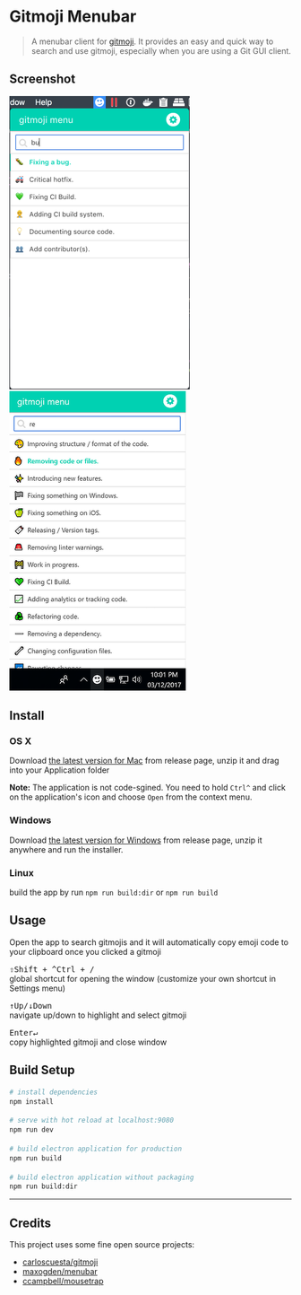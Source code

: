 # Gitmoji Menubar

> A menubar client for [gitmoji](https://gitmoji.carloscuesta.me). It provides an easy and quick way to search and use gitmoji, especially when you are using a Git GUI client.

## Screenshot

![screenshot-mac](Screenshot-mac.png)   ![screenshot-windows](Screenshot-win.png)

## Install

### OS X
Download [the latest version for Mac](https://github.com/shazha/gitmoji-menubar/releases) from release page, unzip it and drag into your Application folder

**Note:** The application is not code-sgined. You need to hold `Ctrl^` and click on the application's icon and choose `Open` from the context menu.

### Windows
Download [the latest version for Windows](https://github.com/shazha/gitmoji-menubar/releases) from release page, unzip it anywhere and run the installer.

### Linux
build the app by run `npm run build:dir` or `npm run build`

## Usage

Open the app to search gitmojis and it will automatically copy emoji code to your clipboard once you clicked a gitmoji 

<kbd>&#8679;Shift + ^Ctrl + /</kbd><br> global shortcut for opening the window (customize your own shortcut in Settings menu)

<kbd>↑Up/↓Down</kbd><br> navigate up/down to highlight and select gitmoji

<kbd>Enter↵</kbd><br> copy highlighted gitmoji and close window

## Build Setup

``` bash
# install dependencies
npm install

# serve with hot reload at localhost:9080
npm run dev

# build electron application for production
npm run build

# build electron application without packaging
npm run build:dir

```

---

## Credits
This project uses some fine open source projects:
- [carloscuesta/gitmoji](https://github.com/carloscuesta/gitmoji/)
- [maxogden/menubar](https://github.com/maxogden/menubar)
- [ccampbell/mousetrap](https://github.com/ccampbell/mousetrap)
